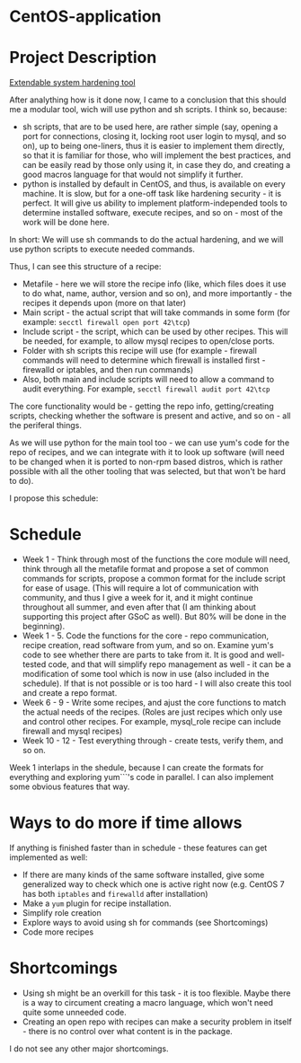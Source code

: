 # CentOS-application

# Project Description
[Extendable system hardening tool](http://wiki.centos.org/GSoC/2015/Ideas#sys-hardening-tool)

After analything how is it done now, I came to a conclusion that this should me a modular tool, wich will use python and sh scripts. I think so, because:

+ sh scripts, that are to be used here, are rather simple (say, opening a port for connections, closing it, locking root user login to mysql, and so on), up to being one-liners, thus it is easier to implement them directly, so that it is familiar for those, who will implement the best practices, and can be easily read by those only using it, in case they do, and creating a good macros language for that would not simplify it further.
+ python is installed by default in CentOS, and thus, is available on every machine. It is slow, but for a one-off task like hardening security - it is perfect. It will give us ability to implement platform-independed tools to determine installed software, execute recipes, and so on - most of the work will be done here.

In short: We will use sh commands to do the actual hardening, and we will use python scripts to execute needed commands. 

Thus, I can see this structure of a recipe:

+ Metafile - here we will store the recipe info (like, which files does it use to do what, name, author, version and so on), and more importantly - the recipes it depends upon (more on that later)
+ Main script - the actual script that will take commands in some form (for example: ```secctl firewall open port 42\tcp```)
+ Include script - the script, which can be used by other recipes. This will be needed, for example, to allow mysql recipes to open/close ports.
+ Folder with sh scripts this recipe will use (for example - firewall commands will need to determine which firewall is installed first - firewalld or iptables, and then run commands)
+ Also, both main and include scripts will need to allow a command to audit everything. For example, ```secctl firewall audit port 42\tcp```

The core functionality would be - getting the repo info, getting/creating scripts, checking whether the software is present and active, and so on - all the periferal things.

As we will use python for the main tool too - we can use yum's code for the repo of recipes, and we can integrate with it to look up software (will need to be changed when it is ported to non-rpm based distros, which is rather possible with all the other tooling that was selected, but that won't be hard to do).

I propose this schedule:
# Schedule

+ Week 1 - Think through most of the functions the core module will need, think through all the metafile format and propose a set of common commands for scripts, propose a common format for the include script for ease of usage. (This will require a lot of communication with community, and thus I give a week for it, and it might continue throughout all summer, and even after that (I am thinking about supporting this project after GSoC as well). But 80% will be done in the beginning).
+ Week 1 - 5. Code the functions for the core - repo communication, recipe creation, read software from yum, and so on. Examine yum's code to see whether there are parts to take from it. It is good and well-tested code, and that will simplify repo management as well - it can be a modification of some tool which is now in use (also included in the schedule). If that is not possible or is too hard - I will also create this tool and create a repo format.
+ Week 6 - 9 - Write some recipes, and ajust the core functions to match the actual needs of the recipes. (Roles are just recipes which only use and control other recipes. For example, mysql_role recipe can include firewall and mysql recipes)
+ Week 10 - 12 - Test everything through - create tests, verify them, and so on.

Week 1 interlaps in the shedule, because I can create the formats for everything and exploring yum```'s code in parallel. I can also implement some obvious features that way.

# Ways to do more if time allows

If anything is finished faster than in schedule - these features can get implemented as well:
+ If there are many kinds of the same software installed, give some generalized way to check which one is active right now (e.g. CentOS 7 has both ```iptables``` and ```firewalld``` after installation)
+ Make a ```yum``` plugin for recipe installation.
+ Simplify role creation
+ Explore ways to avoid using sh for commands (see Shortcomings)
+ Code more recipes

# Shortcomings

+ Using sh might be an overkill for this task - it is too flexible. Maybe there is a way to circument creating a macro language, which won't need quite some unneeded code.
+ Creating an open repo with recipes can make a security problem in itself - there is no control over what content is in the package.

I do not see any other major shortcomings.

